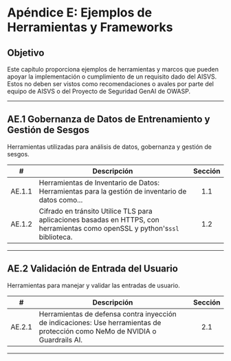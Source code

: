 # Apéndice E: Ejemplos de Herramientas y Frameworks

## Objetivo

Este capítulo proporciona ejemplos de herramientas y marcos que pueden apoyar la implementación o cumplimiento de un requisito dado del AISVS. Estos no deben ser vistos como recomendaciones o avales por parte del equipo de AISVS o del Proyecto de Seguridad GenAI de OWASP.

---

## AE.1 Gobernanza de Datos de Entrenamiento y Gestión de Sesgos

Herramientas utilizadas para análisis de datos, gobernanza y gestión de sesgos.

|   #    | Descripción                                                                                                                   | Sección |
| :----: | ----------------------------------------------------------------------------------------------------------------------------- | :-----: |
| AE.1.1 | Herramientas de Inventario de Datos: Herramientas para la gestión de inventario de datos como...                              |   1.1   |
| AE.1.2 | Cifrado en tránsito Utilice TLS para aplicaciones basadas en HTTPS, con herramientas como openSSL y python's`ssl` biblioteca. |   1.2   |

---

## AE.2 Validación de Entrada del Usuario

Herramientas para manejar y validar las entradas de usuario.

|   #    | Descripción                                                                                                                   | Sección |
| :----: | ----------------------------------------------------------------------------------------------------------------------------- | :-----: |
| AE.2.1 | Herramientas de defensa contra inyección de indicaciones: Use herramientas de protección como NeMo de NVIDIA o Guardrails AI. |   2.1   |

---

